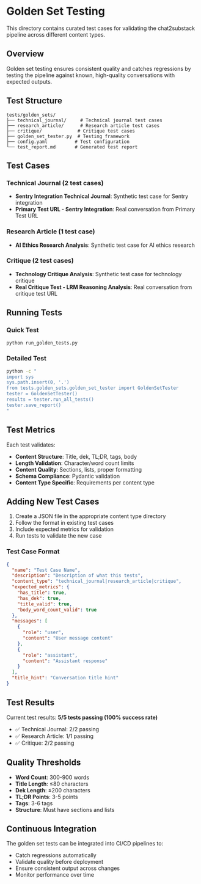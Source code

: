 # Golden Set Testing

This directory contains curated test cases for validating the chat2substack pipeline across different content types.

## Overview

Golden set testing ensures consistent quality and catches regressions by testing the pipeline against known, high-quality conversations with expected outputs.

## Test Structure

```
tests/golden_sets/
├── technical_journal/     # Technical journal test cases
├── research_article/      # Research article test cases  
├── critique/             # Critique test cases
├── golden_set_tester.py  # Testing framework
├── config.yaml          # Test configuration
└── test_report.md       # Generated test report
```

## Test Cases

### Technical Journal (2 test cases)
- **Sentry Integration Technical Journal**: Synthetic test case for Sentry integration
- **Primary Test URL - Sentry Integration**: Real conversation from Primary Test URL

### Research Article (1 test case)
- **AI Ethics Research Analysis**: Synthetic test case for AI ethics research

### Critique (2 test cases)
- **Technology Critique Analysis**: Synthetic test case for technology critique
- **Real Critique Test - LRM Reasoning Analysis**: Real conversation from critique test URL

## Running Tests

### Quick Test
```bash
python run_golden_tests.py
```

### Detailed Test
```bash
python -c "
import sys
sys.path.insert(0, '.')
from tests.golden_sets.golden_set_tester import GoldenSetTester
tester = GoldenSetTester()
results = tester.run_all_tests()
tester.save_report()
"
```

## Test Metrics

Each test validates:
- **Content Structure**: Title, dek, TL;DR, tags, body
- **Length Validation**: Character/word count limits
- **Content Quality**: Sections, lists, proper formatting
- **Schema Compliance**: Pydantic validation
- **Content Type Specific**: Requirements per content type

## Adding New Test Cases

1. Create a JSON file in the appropriate content type directory
2. Follow the format in existing test cases
3. Include expected metrics for validation
4. Run tests to validate the new case

### Test Case Format
```json
{
  "name": "Test Case Name",
  "description": "Description of what this tests",
  "content_type": "technical_journal|research_article|critique",
  "expected_metrics": {
    "has_title": true,
    "has_dek": true,
    "title_valid": true,
    "body_word_count_valid": true
  },
  "messages": [
    {
      "role": "user",
      "content": "User message content"
    },
    {
      "role": "assistant", 
      "content": "Assistant response"
    }
  ],
  "title_hint": "Conversation title hint"
}
```

## Test Results

Current test results: **5/5 tests passing (100% success rate)**

- ✅ Technical Journal: 2/2 passing
- ✅ Research Article: 1/1 passing  
- ✅ Critique: 2/2 passing

## Quality Thresholds

- **Word Count**: 300-900 words
- **Title Length**: ≤80 characters
- **Dek Length**: ≤200 characters
- **TL;DR Points**: 3-5 points
- **Tags**: 3-6 tags
- **Structure**: Must have sections and lists

## Continuous Integration

The golden set tests can be integrated into CI/CD pipelines to:
- Catch regressions automatically
- Validate quality before deployment
- Ensure consistent output across changes
- Monitor performance over time
